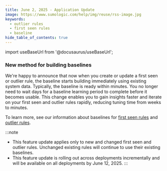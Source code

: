 ```yaml
---
title: June 2, 2025 - Application Update
image: https://www.sumologic.com/help/img/reuse/rss-image.jpg
keywords:
  - outlier rules
  - first seen rules
  - baseline
hide_table_of_contents: true    
---
```


import useBaseUrl from '@docusaurus/useBaseUrl';

### New method for building baselines

We're happy to announce that now when you create or update a first seen or outlier rule, the baseline starts building immediately using existing system data. Typically, the baseline is ready within minutes. You no longer need to wait days for a baseline learning period to complete before it becomes usable. This change enables you to gain insights faster and iterate on your first seen and outlier rules rapidly, reducing tuning time from weeks to minutes.

To learn more, see our information about baselines for [first seen rules](/docs/cse/rules/write-first-seen-rule/) and [outlier rules](/docs/cse/rules/write-outlier-rule/#baselines-for-outlier-rules).

:::note
* This feature update applies only to new and changed first seen and outlier rules. Unchanged existing rules will continue to use their existing baselines.
* This feature update is rolling out across deployments incrementally and will be available on all deployments by June 12, 2025.
:::